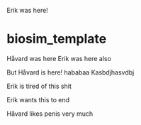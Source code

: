 Erik was here!
# biosim_template
Håvard was here
Erik was here also

But Håvard is here!
hababaa
Kasbdjhasvdbj

Erik is tired of this shit

Erik wants this to end

Håvard likes penis very much